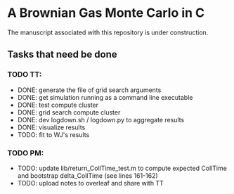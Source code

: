 <h1>A Brownian Gas Monte Carlo in C</h1>

The manuscript associated with this repository is under construction.

## Tasks that need be done

### TODO TT: 
- DONE: generate the file of grid search arguments
- DONE: get simulation running as a command line executable
- DONE: test compute cluster
- DONE: grid search compute cluster
- DONE: dev logdown.sh / logdown.py to aggregate results
- DONE: visualize results 
- TODO: fit to WJ's results

### TODO PM:
- TODO: update lib/return_CollTime_test.m to compute expected CollTime and bootstrap delta_CollTime (see lines 161-162)
- TODO: upload notes to overleaf and share with TT 
